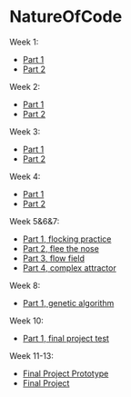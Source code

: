 # NatureOfCode


Week 1:
- [Part 1](https://editor.p5js.org/evapphilips/sketches/TlNy-5mUA)
- [Part 2](https://editor.p5js.org/evapphilips/sketches/YVhJWUTwh)

Week 2:
- [Part 1](https://evapphilips.github.io/NatureOfCode/week2/w2_pt1_vectors&forces/)
- [Part 2](https://evapphilips.github.io/NatureOfCode/week2/w2_pt2_repelField/)

Week 3:
- [Part 1](https://evapphilips.github.io/NatureOfCode/week3/w3_pt1_spiral/)
- [Part 2](https://evapphilips.github.io/NatureOfCode/week3/w3_pt2_oscilatingTriangle/)

Week 4:
- [Part 1](https://evapphilips.github.io/NatureOfCode/week4/w4_pt1_particleSystem/)
- [Part 2](https://evapphilips.github.io/NatureOfCode/week4/w4_pt2_rainCloudSystem/)

Week 5&6&7:
- [Part 1, flocking practice](https://evapphilips.github.io/NatureOfCode/week5/flockingPractice/)
- [Part 2, flee the nose](https://evapphilips.github.io/NatureOfCode/week5/flockingNose/)
- [Part 3, flow field](https://evapphilips.github.io/NatureOfCode/week6/flowField/)
- [Part 4, complex attractor](https://evapphilips.github.io/NatureOfCode/week6/complexAttractor/)

Week 8:
- [Part 1, genetic algorithm](https://evapphilips.github.io/NatureOfCode/week8/w8_geneticAlgoriths/)

Week 10:
- [Part 1, final project test](https://evapphilips.github.io/NatureOfCode/week10/finalProjectTest/)

Week 11-13:
- [Final Project Prototype](https://evapphilips.github.io/NatureOfCode/finalProject/simpleQLearning_withTable/)
- [Final Project](https://evapphilips.github.io/NatureOfCode/finalProject/dataQLearning_withTable/)
